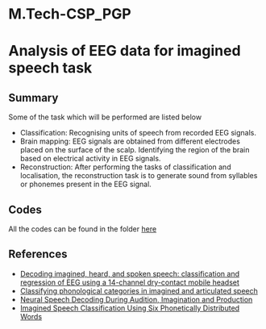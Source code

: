 # M.Tech-CSP_PGP
# Analysis of EEG data for imagined speech task

## Summary
Some of the task which will be performed are listed below
- Classification: Recognising units of speech from recorded EEG signals.
- Brain mapping: EEG signals are obtained from different electrodes placed on the surface of the scalp. Identifying the region of the brain based on electrical activity in EEG signals.
- Reconstruction: After performing the tasks of classification and localisation, the reconstruction task is to generate sound from syllables or phonemes present in the EEG signal.

## Codes
All the codes can be found in the folder [here](https://github.com/VinayFaria/M.Tech-CSP_PGP/tree/master/FEIS%20dataset/codes)

## References
- [Decoding imagined, heard, and spoken speech: classification and regression of EEG using a 14-channel dry-contact mobile headset](https://www.research.ed.ac.uk/en/publications/decoding-imagined-heard-and-spoken-speech-classification-and-regr)
- [Classifying phonological categories in imagined and articulated speech](https://ieeexplore.ieee.org/document/7178118)
- [Neural Speech Decoding During Audition, Imagination and Production](https://ieeexplore.ieee.org/document/9167421)
- [Imagined Speech Classification Using Six Phonetically Distributed Words](https://www.frontiersin.org/articles/10.3389/frsip.2022.760643/full)
